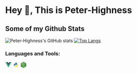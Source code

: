 # Hey 👋, This is Peter-Highness

## Some of my Github Stats

![Peter-Highness's GitHub stats](https://github-readme-stats.vercel.app/api?username=Peter-Highness&show_icons=true&theme=radical)
[![Top Langs](https://github-readme-stats.vercel.app/api/top-langs/?username=Peter-Highness&layout=compact&theme=radical)](https://github.com/anuraghazra/github-readme-stats)


### Languages and Tools:

<code><img height="20" src="https://raw.githubusercontent.com/github/explore/80688e429a7d4ef2fca1e82350fe8e3517d3494d/topics/vue/vue.png" alt="vue"></code>
<code><img height="20" src="https://raw.githubusercontent.com/github/explore/80688e429a7d4ef2fca1e82350fe8e3517d3494d/topics/python/python.png" alt="python"></code>
<code><img height="20" src="https://raw.githubusercontent.com/github/explore/80688e429a7d4ef2fca1e82350fe8e3517d3494d/topics/nodejs/nodejs.png" alt="nodejs"></code>
